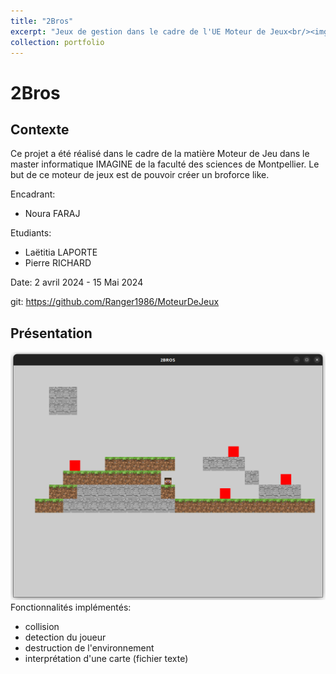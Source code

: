 ```yaml
---
title: "2Bros"
excerpt: "Jeux de gestion dans le cadre de l'UE Moteur de Jeux<br/><img src='/images/2Bros.png'>"
collection: portfolio
---
```

# 2Bros

## Contexte
Ce projet a été réalisé dans le cadre de la matière Moteur de Jeu dans le master informatique IMAGINE de la faculté des sciences de Montpellier.
Le but de ce moteur de jeux est de pouvoir créer un broforce like.

Encadrant:
- Noura FARAJ

Etudiants:
- Laëtitia LAPORTE
- Pierre RICHARD

Date: 2 avril 2024 - 15 Mai 2024

git: https://github.com/Ranger1986/MoteurDeJeux

## Présentation 
![Map](/images/2Bros.png)
Fonctionnalités implémentés:
- collision
- detection du joueur
- destruction de l'environnement
- interprétation d'une carte (fichier texte)